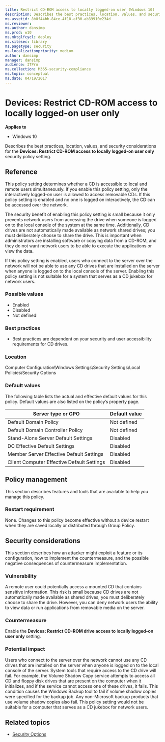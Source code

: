 ```yaml
---
title: Restrict CD-ROM access to locally logged-on user (Windows 10)
description: Describes the best practices, location, values, and security considerations for the Devices Restrict CD-ROM access to locally logged-on user only security policy setting.
ms.assetid: 8b8f44bb-84ce-4f18-af30-ab89910e234d
ms.reviewer: 
ms.author: dansimp
ms.prod: w10
ms.mktglfcycl: deploy
ms.sitesec: library
ms.pagetype: security
ms.localizationpriority: medium
author: dansimp
manager: dansimp
audience: ITPro
ms.collection: M365-security-compliance
ms.topic: conceptual
ms.date: 04/19/2017
---
```


# Devices: Restrict CD-ROM access to locally logged-on user only

**Applies to**
-   Windows 10

Describes the best practices, location, values, and security considerations for the **Devices: Restrict CD-ROM access to locally logged-on user only** security policy setting.

## Reference

This policy setting determines whether a CD is accessible to local and remote users simultaneously. If you enable this policy setting, only the interactively logged-on user is allowed to access removable CDs. If this policy setting is enabled and no one is logged on interactively, the CD can be accessed over the network.

The security benefit of enabling this policy setting is small because it only prevents network users from accessing the drive when someone is logged on to the local console of the system at the same time. Additionally, CD drives are not automatically made available as network shared drives; you must deliberately choose to share the drive. This is important when administrators are installing software or copying data from a CD-ROM, and they do not want network users to be able to execute the applications or view the data.

If this policy setting is enabled, users who connect to the server over the network will not be able to use any CD drives that are installed on the server when anyone is logged on to the local console of the server. Enabling this policy setting is not suitable for a system that serves as a CD jukebox for network users.

### Possible values

-   Enabled
-   Disabled
-   Not defined

### Best practices

-   Best practices are dependent on your security and user accessibility requirements for CD drives.

### Location

Computer Configuration\\Windows Settings\\Security Settings\\Local Policies\\Security Options

### Default values

The following table lists the actual and effective default values for this policy. Default values are also listed on the policy’s property page.


| Server type or GPO | Default value |
| - | - |
| Default Domain Policy | Not defined | 
| Default Domain Controller Policy | Not defined | 
| Stand-Alone Server Default Settings | Disabled | 
| DC Effective Default Settings | Disabled | 
| Member Server Effective Default Settings | Disabled | 
| Client Computer Effective Default Settings | Disabled | 
 
## Policy management

This section describes features and tools that are available to help you manage this policy.

### Restart requirement

None. Changes to this policy become effective without a device restart when they are saved locally or distributed through Group Policy.

## Security considerations

This section describes how an attacker might exploit a feature or its configuration, how to implement the countermeasure, and the possible negative consequences of countermeasure implementation.

### Vulnerability

A remote user could potentially access a mounted CD that contains sensitive information. This risk is small because CD drives are not automatically made available as shared drives; you must deliberately choose to share the drive. However, you can deny network users the ability to view data or run 
applications from removable media on the server.

### Countermeasure
Enable the **Devices: Restrict CD-ROM drive access to locally logged-on user only** setting.

### Potential impact
Users who connect to the server over the network cannot use any CD drives that are installed on the server when anyone is logged on to the local console of the server. System tools that require access to the CD drive will fail. For example, the Volume Shadow Copy service attempts to access all CD and floppy disk drives that are present on the computer when it initializes, and if the service cannot access one of these drives, it fails. This condition causes the Windows Backup tool to fail if volume shadow copies were specified for the backup job. Any non-Microsoft backup products that use volume shadow copies also fail. This policy setting would not be suitable for a computer that serves as a CD jukebox for network users.

## Related topics

- [Security Options](security-options.md)
